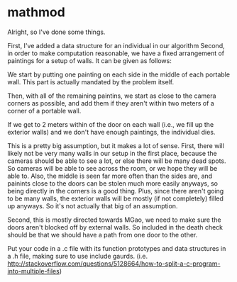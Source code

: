 mathmod
=======

Alright, so I've done some things. 

First, I've added a data structure for an individual in our algorithm
Second, in order to make computation reasonable, we have a fixed arrangement of paintings for a setup of walls. It can be given as follows:

We start by putting one painting on each side in the middle of each portable wall. This part is actually mandated by the problem itself. 

Then, with all of the remaining paintins, we start as close to the camera corners as possible, and add them if they aren't within two meters of a corner of a portable wall.

If we get to 2 meters within of the door on each wall (i.e., we fill up the exterior walls) and we don't have enough paintings, the individual dies. 

This is a pretty big assumption, but it makes a lot of sense. First, there will likely not be very many walls in our setup in the first place, because the cameras should be able to see a lot, or else there will be many dead spots. So cameras will be able to see across the room, or we hope they will be able to. Also, the middle is seen far more often than the sides are, and painints close to the doors can be stolen much more easily anyways, so being directly in the corners is a good thing. 
Plus, since there aren't going to be many walls, the exterior walls will be mostly (if not completely) filled up anyways. So it's not actually that big of an assumption.

Second, this is mostly directed towards MGao, we need to make sure the doors aren't blocked off by external walls. So included in the death check should be that we should have a path from one door to the other. 

Put your code in a .c file with its function prototypes and data structures in a .h file, making sure to use include gaurds. 
(i.e. http://stackoverflow.com/questions/5128664/how-to-split-a-c-program-into-multiple-files) 
